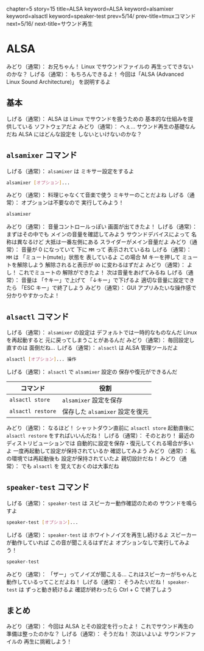 chapter=5
story=15
title=ALSA
keyword=ALSA
keyword=alsamixer
keyword=alsactl
keyword=speaker-test
prev=5/14/
prev-title=tmuxコマンド
next=5/16/
next-title=サウンド再生

# ALSA

みどり（通常）：
  お兄ちゃん！
  Linux でサウンドファイルの
  再生ってできないのかな？
しげる（通常）：
  もちろんできるよ！
  今回は「ALSA
  (Advanced Linux Sound Architecture)」
  を説明するよ

## 基本

しげる（通常）：
  ALSA は
  Linux でサウンドを扱うための
  基本的な仕組みを提供している
  ソフトウェアだよ
みどり（通常）：
  へぇ…
  サウンド再生の基礎なんだね
  ALSA にはどんな設定を
  しないといけないのかな？

## `alsamixer` コマンド

しげる（通常）：
  `alsamixer` は
  ミキサー設定をするよ

```bash
alsamixer [オプション]...
```

みどり（通常）：
  料理じゃなくて音楽で使う
  ミキサーのことだよね
しげる（通常）：
  オプションは不要なので
  実行してみよう！

```bash
alsamixer
```

みどり（通常）：
  音量コントロールっぽい
  画面が出てきたよ！
しげる（通常）：
  まずはその中でも
  メインの音量を確認してみよう
  サウンドデバイスによって
  名称は異なるけど
  大抵は一番左側にある
  スライダーがメイン音量だよ
みどり（通常）：
  音量が 0 になっていて
  下に `MM` って
  表示されているね
しげる（通常）：
  `MM` は
  「ミュート(mute)」状態を
  表しているよ
  この場合 M キーを押して
  ミュートを解除しよう
  解除されると表示が
  `OO` に変わるはずだよ
みどり（通常）：
  よし！
  これでミュートの
  解除ができたよ！
  次は音量をあげてみるね
しげる（通常）：
  音量は
  「↑キー」で上げて
  「↓キー」で下げるよ
  適切な音量に設定できたら
  「ESC キー」で終了しよう
みどり（通常）：
  GUI アプリみたいな操作感で
  分かりやすかったよ！

## `alsactl` コマンド

しげる（通常）：
  `alsamixer` の設定は
  デフォルトでは一時的なものなんだ
  Linux を再起動すると
  元に戻ってしまうことがあるんだ
みどり（通常）：
  毎回設定し直すのは
  面倒だね…
しげる（通常）：
  `alsactl` は
  ALSA 管理ツールだよ

```bash
alsactl [オプション]... 操作
```

しげる（通常）：
  `alsactl` で
  `alsamixer` 設定の
  保存や復元ができるんだ

コマンド          | 役割
----------------- | ----
`alsactl store`   | `alsamixer` 設定を保存
`alsactl restore` | 保存した `alsamixer` 設定を復元

みどり（通常）：
  なるほど！
  シャットダウン直前に `alsactl store`
  起動直後に `alsactl restore`
  をすればいいんだね！
しげる（通常）：
  そのとおり！
  最近のディストリビューションでは
  自動的に設定を保存・復元してくれる場合が多いよ
  一度再起動して設定が保持されているか
  確認してみよう
みどり（通常）：
  私の環境では再起動後も
  設定が保持されていたよ
  親切設計だね！
みどり（通常）：
  でも `alsactl` を
  覚えておくのは大事だね

## `speaker-test` コマンド

しげる（通常）：
  `speaker-test` は
  スピーカー動作確認のための
  サウンドを鳴らすよ

```bash
speaker-test [オプション]...
```

しげる（通常）：
  `speaker-test` は
  ホワイトノイズを再生し続けるよ
  スピーカーが動作していれば
  この音が聞こえるはずだよ
  オプションなしで実行してみよう！

```bash
speaker-test
```

みどり（通常）：
  「ザー」ってノイズが聞こえる…
  これはスピーカーがちゃんと
  動作しているってことだよね！
しげる（通常）：
  そうみたいだね！
  `speaker-test` は
  ずっと動き続けるよ
  確認が終わったら
  Ctrl + C で終了しよう

## まとめ

みどり（通常）：
  今回は ALSA とその設定を行ったよ！
  これでサウンド再生の
  準備は整ったのかな？
しげる（通常）：
  そうだね！
  次はいよいよ
  サウンドファイルの
  再生に挑戦しよう！

